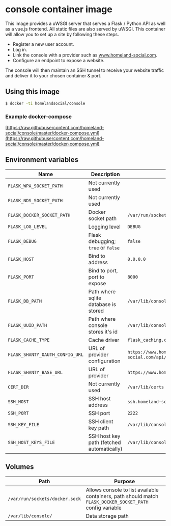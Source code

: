 # console container image

This image provides a uWSGI server that serves a Flask / Python API as well as a vue.js frontend. All static files are also served by uWSGI. This container will allow you to set up a site by following these steps.

 - Register a new user account.
 - Log in.
 - Link the console with a provider such as www.homeland-social.com.
 - Configure an endpoint to expose a website.

The console will then maintain an SSH tunnel to receive your website traffic and deliver it to your chosen container & port.

## Using this image

```bash
$ docker -ti homelandsocial/console
```

### Example docker-compose

[https://raw.githubusercontent.com/homeland-social/console/master/docker-compose.yml](https://raw.githubusercontent.com/homeland-social/console/master/docker-compose.yml)

## Environment variables

| Name | Description | Default |
| ---- | ----------- | ------- |
| `FLASK_WPA_SOCKET_PATH` | Not currently used | |
| `FLASK_NDS_SOCKET_PATH` | Not currently used | |
| `FLASK_DOCKER_SOCKET_PATH` | Docker socket path | `/var/run/sockets/docker.sock` |
| `FLASK_LOG_LEVEL` | Logging level | `DEBUG` |
| `FLASK_DEBUG` | Flask debugging; `true` or `false` | `false` |
| `FLASK_HOST` | Bind to address | `0.0.0.0` |
| `FLASK_PORT` | Bind to port, port to expose | `8000` |
| `FLASK_DB_PATH` | Path where sqlite database is stored | `/var/lib/console/db.sqlite3` |
| `FLASK_UUID_PATH` | Path where console stores it's id | `/var/lib/console/console.uuid` |
| `FLASK_CACHE_TYPE` | Cache driver | `flask_caching.contrib.uwsgicache.UWSGICache` |
| `FLASK_SHANTY_OAUTH_CONFIG_URL` | URL of provider configuration | `https://www.homeland-social.com/api/oauth/config.json` |
| `FLASK_SHANTY_BASE_URL` | URL of provider | `https://www.homeland-social.com/`
| `CERT_DIR` | Not currently used | `/var/lib/certs` |
| `SSH_HOST` | SSH host address | `ssh.homeland-social.com` |
| `SSH_PORT` | SSH port | `2222` |
| `SSH_KEY_FILE` | SSH client key path | `/var/lib/console/client.key` |
| `SSH_HOST_KEYS_FILE` | SSH host key path (fetched automatically) | `/var/lib/console/authorized_keys` |

## Volumes

| Path | Purpose |
| ---- | ------- |
| `/var/run/sockets/docker.sock` | Allows console to list available containers, path should match `FLASK_DOCKER_SOCKET_PATH` config variable |
| `/var/lib/console/` | Data storage path |
